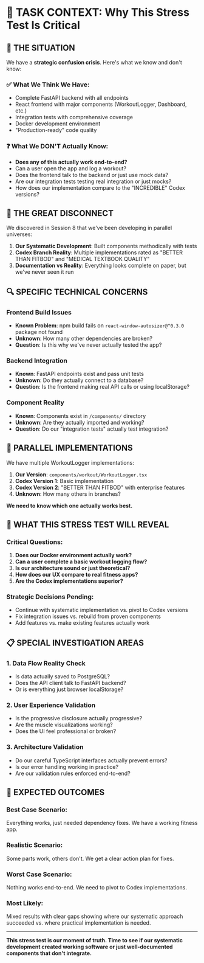 # 🎯 TASK CONTEXT: Why This Stress Test Is Critical

## 🚨 THE SITUATION

We have a **strategic confusion crisis**. Here's what we know and don't know:

### ✅ What We Think We Have:
- Complete FastAPI backend with all endpoints
- React frontend with major components (WorkoutLogger, Dashboard, etc.)
- Integration tests with comprehensive coverage
- Docker development environment
- "Production-ready" code quality

### ❓ What We DON'T Actually Know:
- **Does any of this actually work end-to-end?**
- Can a user open the app and log a workout?
- Does the frontend talk to the backend or just use mock data?
- Are our integration tests testing real integration or just mocks?
- How does our implementation compare to the "INCREDIBLE" Codex versions?

## 🤯 THE GREAT DISCONNECT

We discovered in Session 8 that we've been developing in parallel universes:

1. **Our Systematic Development**: Built components methodically with tests
2. **Codex Branch Reality**: Multiple implementations rated as "BETTER THAN FITBOD" and "MEDICAL TEXTBOOK QUALITY"
3. **Documentation vs Reality**: Everything looks complete on paper, but we've never seen it run

## 🔍 SPECIFIC TECHNICAL CONCERNS

### Frontend Build Issues
- **Known Problem**: npm build fails on `react-window-autosizer@^0.3.0` package not found
- **Unknown**: How many other dependencies are broken?
- **Question**: Is this why we've never actually tested the app?

### Backend Integration
- **Known**: FastAPI endpoints exist and pass unit tests
- **Unknown**: Do they actually connect to a database?
- **Question**: Is the frontend making real API calls or using localStorage?

### Component Reality
- **Known**: Components exist in `/components/` directory
- **Unknown**: Are they actually imported and working?
- **Question**: Do our "integration tests" actually test integration?

## 🎪 PARALLEL IMPLEMENTATIONS

We have multiple WorkoutLogger implementations:

1. **Our Version**: `components/workout/WorkoutLogger.tsx`
2. **Codex Version 1**: Basic implementation 
3. **Codex Version 2**: "BETTER THAN FITBOD" with enterprise features
4. **Unknown**: How many others in branches?

**We need to know which one actually works best.**

## 🚀 WHAT THIS STRESS TEST WILL REVEAL

### Critical Questions:
1. **Does our Docker environment actually work?**
2. **Can a user complete a basic workout logging flow?**
3. **Is our architecture sound or just theoretical?**
4. **How does our UX compare to real fitness apps?**
5. **Are the Codex implementations superior?**

### Strategic Decisions Pending:
- Continue with systematic implementation vs. pivot to Codex versions
- Fix integration issues vs. rebuild from proven components  
- Add features vs. make existing features actually work

## 📋 SPECIAL INVESTIGATION AREAS

### 1. Data Flow Reality Check
- Is data actually saved to PostgreSQL?
- Does the API client talk to FastAPI backend?
- Or is everything just browser localStorage?

### 2. User Experience Validation  
- Is the progressive disclosure actually progressive?
- Are the muscle visualizations working?
- Does the UI feel professional or broken?

### 3. Architecture Validation
- Do our careful TypeScript interfaces actually prevent errors?
- Is our error handling working in practice?
- Are our validation rules enforced end-to-end?

## 🎯 EXPECTED OUTCOMES

### Best Case Scenario:
Everything works, just needed dependency fixes. We have a working fitness app.

### Realistic Scenario:  
Some parts work, others don't. We get a clear action plan for fixes.

### Worst Case Scenario:
Nothing works end-to-end. We need to pivot to Codex implementations.

### Most Likely:
Mixed results with clear gaps showing where our systematic approach succeeded vs. where practical implementation is needed.

---

**This stress test is our moment of truth. Time to see if our systematic development created working software or just well-documented components that don't integrate.**